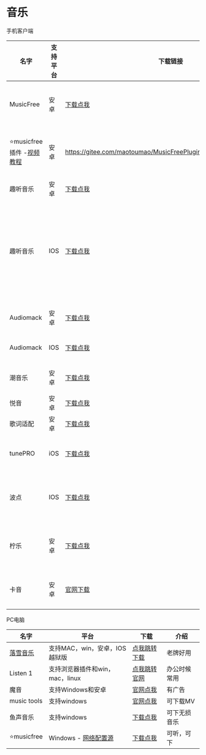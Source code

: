 # 音乐

手机客户端

| 名字                                                                                                                                                                                                     | 支持平台 | 下载链接                                                                              | 介绍                    |
| ------------------------------------------------------------------------------------------------------------------------------------------------------------------------------------------------------ | ---- | --------------------------------------------------------------------------------- | --------------------- |
| MusicFree                                                                                                                                                                                              | 安卓   | [下载点我](https://aming.lanzouf.com/iP7jY0mk0sbc)                                    | 目前在用，非常nice           |
| ⭐musicfree插件 -[视频教程](https://wp.haoruan.cc/%E6%95%99%E7%A8%8B%E8%A7%86%E9%A2%91/%E8%A7%86%E9%A2%91%E6%95%99%E7%A8%8B/%E5%90%AC%E5%90%AC%E6%AD%8C-%20musicfree%E6%8F%92%E4%BB%B6%E7%94%A8%E6%B3%95.mp4) | 安卓   | https://gitee.com/maotoumao/MusicFreePlugins/raw/master/plugins.json              | 进去复制地址栏链接             |
|                                                                                                                                                                                                        |      |                                                                                   |                       |
| 趣听音乐                                                                                                                                                                                                   | 安卓   | [下载点我](https://wwz.lanzout.com/s/qlisten1?w1)                                     |                       |
| 趣听音乐                                                                                                                                                                                                   | IOS  | [下载点我](https://apps.apple.com/cn/app/ai-builder/id6448982270)                     | AI对话框输入，趣听音乐馆，点发送即可变身 |
| Audiomack                                                                                                                                                                                              | 安卓   | [下载点我](https://aming.lanzouf.com/iQE3h0ipfczg)                                    | 海外音乐多                 |
| Audiomack                                                                                                                                                                                              | IOS  | [下载点我](https://apps.apple.com/us/app/audiomack-stream-new-music/id921765888?l=zh) | 海外音乐多                 |
| 潮音乐                                                                                                                                                                                                    | 安卓   | [下载点我](https://aming.lanzouv.com/i55cU09sbaji)                                    | 无亮点，稳定                |
| 悦音                                                                                                                                                                                                     | 安卓   | [下载点我](https://afengkeji.lanzouo.com/b0d3ex31i)                                   | 还可以                   |
| 歌词适配                                                                                                                                                                                                   | 安卓   | [下载点我](https://aming.lanzouq.com/iTE1Lxf2n0d)                                     | 老牌子                   |
| tunePRO                                                                                                                                                                                                | iOS  | [下载点我](https://apps.apple.com/cn/app/id1248262508)                                | 界面丑，库还行               |
| 波点                                                                                                                                                                                                     | IOS  | [下载点我](https://apps.apple.com/cn/app/id1541981555)                                | 歌全，但费电，正版             |
| 柠乐                                                                                                                                                                                                     | 安卓   | [下载点我](https://aming.lanzouf.com/ievR00s0rx8h)                                    | 可听全网，可下无损             |
| 卡音                                                                                                                                                                                                     | 安卓   | [官网下载](http://music.ijanz.cn/)                                                    | 可听，可下载                |

PC电脑

| 名字                                 | 平台                                                                                      | 下载                                                  | 介绍     |
| ---------------------------------- | --------------------------------------------------------------------------------------- | --------------------------------------------------- | ------ |
| [落雪音乐](https://lxmusic.toside.cn/) | 支持MAC，win，安卓，IOS越狱版                                                                     | [点我跳转下载](https://aming.lanzouj.com/b05kgh3sf)       | 老牌好用   |
| Listen 1                           | 支持浏览器插件和win，mac，linux                                                                   | [点我跳转官网](https://listen1.github.io/listen1/)        | 办公时候常用 |
| 魔音                                 | 支持Windows和安卓                                                                            | [官网点我](http://morin.feiyu.vin/)                     | 有广告    |
| music tools                        | 支持windows                                                                               | [官网点我](https://www.yijingying.com/html/musictools/) | 可下载MV  |
| 鱼声音乐                               | 支持windows                                                                               | [下载点我](https://aming.lanzouf.com/ioHas0rxraxg)      | 可下无损音乐 |
| ⭐musicfree                         | Windows - [网络配置源](https://gitee.com/maotoumao/MusicFreePlugins/raw/master/plugins.json) | [下载点我](https://aming.lanzouj.com/iYRRl13hzl8b)      | 可听，可下  |
